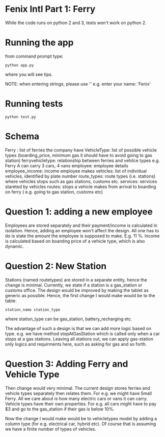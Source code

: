 # Fenix Intl Part 1: Ferry

While the code runs on python 2 and 3, tests won't work on python 2.

# Running the app

from command prompt type:

    python app.py

where you will see tips.

NOTE: when entering strings, please use '' e.g. enter your name: 'Fenix'


# Running tests

    python test.py

# Schema

Ferry : list of ferries the company have
VehicleType: list of possible vehicle types (boarding_price, minimum gas it should have to avoid going to gas station)
ferryvehicletype: relationship between ferries and vehilce types e.g. Ferry A can carry 3 cars, 4 vans
employee: employee details
employee_income: income employee makes
vehicles: list of individual vehicles, identified by plate number
route_types: route types (i.e. stations) where vehicles stops such as gas stations, customs etc.
services: services stareted by vehicles
routes: stops a vehicle makes from arrival to boarding on ferry ( e.g. going to gas station, customs etc)



# Question 1: adding a new employee

Employees are stored separately and their payment/income is calculated in isolation. Hence, adding an employee won't affect the design. All one has to do is state the amount the employee is supposed to make. E.g. 11 %. Income is calculated based on boarding price of a vehicle type, which is also dynamic.

# Question 2: New Station

Stations (named routetypes) are stored in a separate entity, hence the change is minimal. Currently, we state if a station is a gas_station or customs office. The design would be improved by making the tablet as generic as possible. Hence, the first change I would make would be to the table:

    station_name station_type

where station_type can be gas_station, battery_recharging etc.

The advantage of such a design is that we can add more logic based on type. e.g. we have method stopAtGasStation which is called only when a car stops at a gas stations. Leaving all stations out, we can apply gas-station only logics and requirments here, such as asking for gas and so forth.

# Question 3: Adding Ferry and Vehicle Type

Then change would very minimal. The current design stores ferries and vehicle types separately then relates them. For e.g. we might have Small Ferry. All we care about is how many electric cars or vans it can carry. Vehicle types have their own properties. For e.g. all cars might have to pay $3 and go to the gas_station if their gas is below 10%.

Now the change I would make would be to vehicletypes model by adding a column type (for e.g. electrical car, hybrid etc). Of course that is assuming we have a finite number of types of vehicles.